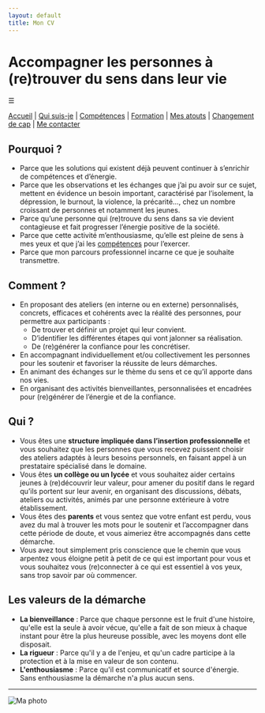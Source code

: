 ```yaml
---
layout: default
title: Mon CV
---
```


# Accompagner les personnes à (re)trouver du sens dans leur vie

<div class="menu-icon">&#9776;</div>

[Accueil](index.html) | [Qui suis-je](qui-suis-je.html) | [Compétences](competences.html) | [Formation](formation.html) | [Mes atouts](mes-atouts.html) | [Changement de cap](changement.html) | [Me contacter](contact.html)

## Pourquoi ?

- Parce que les solutions qui existent déjà peuvent continuer à s’enrichir de compétences et d’énergie.
- Parce que les observations et les échanges que j’ai pu avoir sur ce sujet, mettent en évidence un besoin important, caractérisé par l’isolement, la dépression, le burnout, la violence, la précarité…, chez un nombre croissant de personnes et notamment les jeunes.
- Parce qu’une personne qui (re)trouve du sens dans sa vie devient contagieuse et fait progresser l’énergie positive de la société.
- Parce que cette activité m’enthousiasme, qu’elle est pleine de sens à mes yeux et que j’ai les [compétences](competences.html) pour l’exercer.
- Parce que mon parcours professionnel incarne ce que je souhaite transmettre.

## Comment ?

- En proposant des ateliers (en interne ou en externe) personnalisés, concrets, efficaces et cohérents avec la réalité des personnes, pour permettre aux participants :
  - De trouver et définir un projet qui leur convient.
  - D’identifier les différentes étapes qui vont jalonner sa réalisation.
  - De (re)générer la confiance pour les concrétiser.
- En accompagnant individuellement et/ou collectivement les personnes pour les soutenir et favoriser la réussite de leurs démarches.
- En animant des échanges sur le thème du sens et ce qu’il apporte dans nos vies.
- En organisant des activités bienveillantes, personnalisées et encadrées pour (re)générer de l’énergie et de la confiance.

## Qui ?

- Vous êtes une **structure impliquée dans l’insertion professionnelle** et vous souhaitez que les personnes que vous recevez puissent choisir des ateliers adaptés à leurs besoins personnels, en faisant appel à un prestataire spécialisé dans le domaine.
- Vous êtes **un collège ou un lycée** et vous souhaitez aider certains jeunes à (re)découvrir leur valeur, pour amener du positif dans le regard qu’ils portent sur leur avenir, en organisant des discussions, débats, ateliers ou activités, animés par une personne extérieure à votre établissement.
- Vous êtes des **parents** et vous sentez que votre enfant est perdu, vous avez du mal à trouver les mots pour le soutenir et l’accompagner dans cette période de doute, et vous aimeriez être accompagnés dans cette démarche.
- Vous avez tout simplement pris conscience que le chemin que vous arpentez vous éloigne petit à petit de ce qui est important pour vous et vous souhaitez vous (re)connecter à ce qui est essentiel à vos yeux, sans trop savoir par où commencer.

## Les valeurs de la démarche

- **La bienveillance** : Parce que chaque personne est le fruit d'une histoire, qu'elle est la seule à avoir vécue, qu'elle a fait de son mieux à chaque instant pour être la plus heureuse possible, avec les moyens dont elle disposait.
- **La rigueur** : Parce qu'il y a de l'enjeu, et qu'un cadre participe à la protection et à la mise en valeur de son contenu.
- **L'enthousiasme** : Parce qu'il est communicatif et source d'énergie. Sans enthousiasme la démarche n'a plus aucun sens.

---

![Ma photo](images/jerome.jpg)
